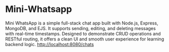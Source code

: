 # Mini-Whatsapp
Mini WhatsApp is a simple full-stack chat app built with Node.js, Express, MongoDB, and EJS. It supports sending, editing, and deleting messages with real-time timestamps. Designed to demonstrate CRUD operations and RESTful routing, it offers a clean UI and smooth user experience for learning backend logic.
[http://localhost:8080/chats](http://localhost:8080/chats)
